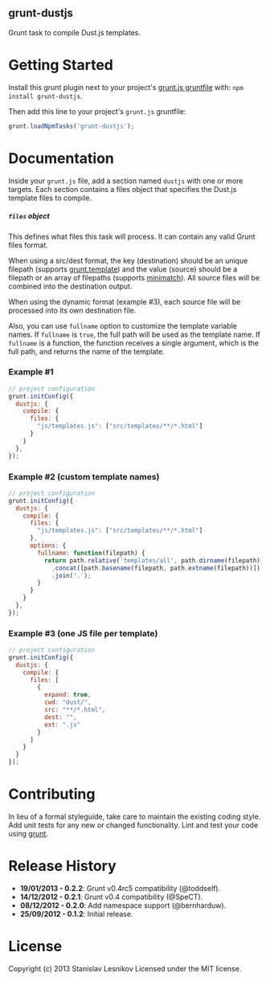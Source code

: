 grunt-dustjs
----------

Grunt task to compile Dust.js templates.

Getting Started
===============

Install this grunt plugin next to your project's [grunt.js gruntfile][getting_started] with: `npm install grunt-dustjs`.

Then add this line to your project's `grunt.js` gruntfile:

```javascript
grunt.loadNpmTasks('grunt-dustjs');
```

[getting_started]: https://github.com/gruntjs/grunt/wiki/Getting-started
[grunt]: http://gruntjs.com

Documentation
=============

Inside your `grunt.js` file, add a section named `dustjs` with one or more targets. Each section contains a files object that specifies the Dust.js template files to compile.

##### `files` object

This defines what files this task will process. It can contain any valid Grunt files format.

When using a src/dest format, the key (destination) should be an unique filepath (supports [grunt.template](https://github.com/gruntjs/grunt/wiki/grunt.template)) and the value (source) should be a filepath or an array of filepaths (supports [minimatch](https://github.com/isaacs/minimatch)). All source files will be combined into the destination output.

When using the dynamic format (example #3), each source file will be processed into its own destination file.

Also, you can use `fullname` option to customize the template variable names. If `fullname` is `true`, the full path will be used as the template name. If `fullname` is a function, the function receives a single argument, which is the full path, and returns the name of the template.

### Example #1

```javascript
// project configuration
grunt.initConfig({
  dustjs: {
    compile: {
      files: {
        "js/templates.js": ["src/templates/**/*.html"]
      }
    }
  },
});
```

### Example #2 (custom template names)

```javascript
// project configuration
grunt.initConfig({
  dustjs: {
    compile: {
      files: {
        "js/templates.js": ["src/templates/**/*.html"]
      },
      options: {
        fullname: function(filepath) {
          return path.relative('templates/all', path.dirname(filepath)).split(path.sep) // folder names
            .concat([path.basename(filepath, path.extname(filepath))]) // template name
            .join('.');
        }
      }
    }
  },
});
```


### Example #3 (one JS file per template)

```javascript
// project configuration
grunt.initConfig({
  dustjs: {
    compile: {
      files: [
        {
          expand: true,
          cwd: "dust/",
          src: "**/*.html",
          dest: "",
          ext: ".js"
        }
      ]
    }
  }
});
```


Contributing
============

In lieu of a formal styleguide, take care to maintain the existing coding style. Add unit tests for any new or changed functionality. Lint and test your code using [grunt][grunt].

Release History
===============
*   __19/01/2013 - 0.2.2__: Grunt v0.4rc5 compatibility (@toddself).
*   __14/12/2012 - 0.2.1__: Grunt v0.4 compatibility (@SpeCT).
*   __08/12/2012 - 0.2.0__: Add namespace support (@bernharduw).
*   __25/09/2012 - 0.1.2__: Initial release.

License
=======

Copyright (c) 2013 Stanislav Lesnikov
Licensed under the MIT license.
